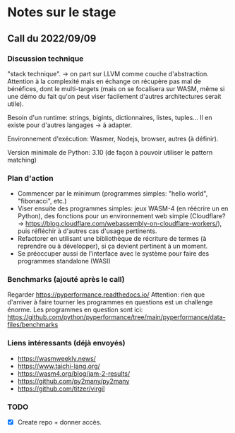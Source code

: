 # Notes sur le stage

## Call du 2022/09/09

### Discussion technique

"stack technique". → on part sur LLVM comme couche d'abstraction. 
Attention à la complexité mais en échange on récupère pas mal de bénéfices, dont le multi-targets (mais on se focalisera sur WASM, même si une démo du fait qu'on peut viser facilement d'autres architectures serait utile).

Besoin d'un runtime: strings, bigints, dictionnaires, listes, tuples... Il en existe pour d'autres langages → à adapter.

Environnement d'exécution: Wasmer, Nodejs, browser, autres (à définir).

Version minimale de Python: 3.10 (de façon à pouvoir utiliser le pattern matching)

### Plan d'action
- Commencer par le minimum (programmes simples: "hello world", "fibonacci", etc.)
- Viser ensuite des programmes simples: jeux WASM-4 (en réécrire un en Python), des fonctions pour un environnement web simple (Cloudflare? → https://blog.cloudflare.com/webassembly-on-cloudflare-workers/), puis réfléchir à d'autres cas d'usage pertinents.
- Refactorer en utilisant une bibliothèque de récriture de termes (à reprendre ou à développer), si ça devient pertinent à un moment.
- Se préoccuper aussi de l'interface avec le système pour faire des programmes standalone (WASI)

### Benchmarks (ajouté après le call)
Regarder https://pyperformance.readthedocs.io/ 
Attention: rien que d'arriver à faire tourner les programmes en questions est un challenge énorme.
Les programmes en question sont ici: https://github.com/python/pyperformance/tree/main/pyperformance/data-files/benchmarks


### Liens intéressants (déjà envoyés)
- https://wasmweekly.news/
- https://www.taichi-lang.org/
- https://wasm4.org/blog/jam-2-results/
- https://github.com/py2many/py2many
- https://github.com/titzer/virgil


### TODO
- [x] Create repo + donner accès.


